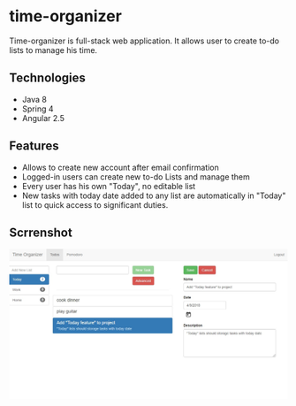 # time-organizer
Time-organizer is full-stack web application. It allows user to create to-do lists to manage his time.

## Technologies
* Java 8
* Spring 4
* Angular 2.5

## Features
* Allows to create new account after email confirmation
* Logged-in users can create new to-do Lists and manage them
* Every user has his own "Today", no editable list
* New tasks with today date added to any list are automatically in "Today" list to quick access to significant duties.

## Scrrenshot
![Alt text](/spring-api/src/main/resources/screenshot.jpg?raw=true "Optional Title")


